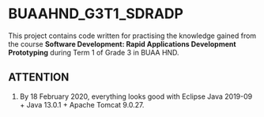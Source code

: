 # BUAAHND_G3T1_SDRADP

This project contains code written for practising the knowledge gained from the course **Software Development: Rapid Applications Development Prototyping** during Term 1 of Grade 3 in BUAA HND.

## ATTENTION

1. By 18 February 2020, everything looks good with Eclipse Java 2019-09 + Java 13.0.1 + Apache Tomcat 9.0.27.